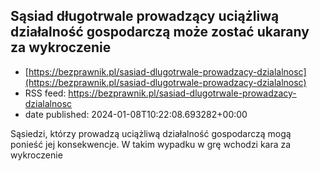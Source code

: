 ## Sąsiad długotrwale prowadzący uciążliwą działalność gospodarczą może zostać ukarany za wykroczenie
 - [https://bezprawnik.pl/sasiad-dlugotrwale-prowadzacy-dzialalnosc](https://bezprawnik.pl/sasiad-dlugotrwale-prowadzacy-dzialalnosc)
 - RSS feed: https://bezprawnik.pl/sasiad-dlugotrwale-prowadzacy-dzialalnosc
 - date published: 2024-01-08T10:22:08.693282+00:00

Sąsiedzi, którzy prowadzą uciążliwą działalność gospodarczą mogą ponieść jej konsekwencje. W takim wypadku w grę wchodzi kara za wykroczenie

